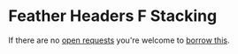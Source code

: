 # Feather Headers F Stacking
If there are no [open requests](../../../../issues?q=is%3Aissue+is%3Aopen+%22Feather+Headers+F+Stacking%22+in%3Atitle) you're welcome to [borrow this](../../../../issues/new?title=Borrow+request+for+Feather+Headers+F+Stacking&body=1+piece+of+%5Bthis%5D%28..%2Fblob%2Fmain%2F.%2FParts%2FHeaders%2FFeather_Headers_F_Stacking.md%29+for+~2+weeks.).
